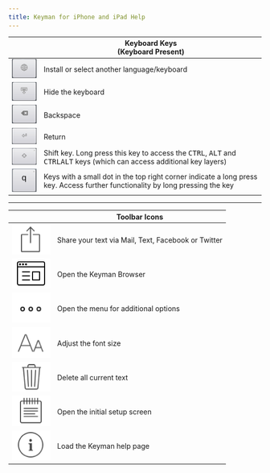 ```yaml
---
title: Keyman for iPhone and iPad Help
---
```


|    | Keyboard Keys <br/>(Keyboard Present) |
|---|---|
| ![](../ios_images/globe.png) | Install or select another language/keyboard |
| ![](../ios_images/hide-keyboard.png) | Hide the keyboard |
| ![](../ios_images/backspace.png) | Backspace |
| ![](../ios_images/return.png) | Return |
| ![](../ios_images/shift.png) | Shift key. Long press this key to access the <kbd>CTRL</kbd>, <kbd>ALT</kbd> and <kbd>CTRL</kbd><kbd>ALT</kbd> keys (which can access additional key layers) |
| ![](../ios_images/touch-hold.png) | Keys with a small dot in the top right corner indicate a long press key. Access further functionality by long pressing the key |

----

|    | Toolbar Icons </th>
|---|---|
| ![](../ios_images/share.png) | Share your text via Mail, Text, Facebook or Twitter |
| ![](../ios_images/browser-icon.png) | Open the Keyman Browser |
| ![](../ios_images/menu-icon.png) | Open the menu for additional options |
| ![](../ios_images/font-size.png) | Adjust the font size |
| ![](../ios_images/delete.png) | Delete all current text |
| ![](../ios_images/get-started.png) | Open the initial setup screen |
| ![](../ios_images/info.png) | Load the Keyman help page |
